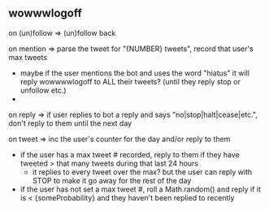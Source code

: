 wowwwlogoff
-----------------------



on (un)follow => (un)follow back

on mention => parse the tweet for "{NUMBER} tweets", record that user's max tweets
  - maybe if the user mentions the bot and uses the word "hiatus" it will reply wowwwwlogoff to ALL their tweets? (until they reply stop or unfollow etc.)
  - 
on reply => if user replies to bot a reply and says "no|stop|halt|cease|etc.", don't reply to them until the next day

on tweet => inc the user's counter for the day and/or reply to them
  - if the user has a max tweet # recorded, reply to them if they have tweeted > that many tweets during that last 24 hours
    - it replies to every tweet over the max? but the user can reply with STOP to make it go away for the rest of the day
  - if the user has not set a max tweet #, roll a Math.random() and reply if it is < {someProbability} and they haven't been replied to recently
